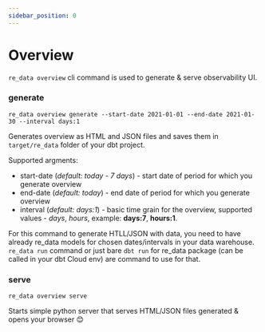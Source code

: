 ```yaml
---
sidebar_position: 0
---
```


# Overview

`re_data overview` cli command is used to generate & serve observability UI. 

### generate
```
re_data overview generate --start-date 2021-01-01 --end-date 2021-01-30 --interval days:1
```

Generates overview as HTML and JSON files and saves them in `target/re_data` folder of your dbt project. 

Supported argments:
- start-date (*default: today - 7 days*) - start date of period for which you generate overview
- end-date (*default: today*) - end date of period for which you generate overview
- interval (*default: days:1*) - basic time grain for the overview, supported values - *days*, *hours*, example: **days:7**, **hours:1**.

For this command to generate HTLL/JSON with data, you need to have already re_data models for chosen dates/intervals in your data warehouse. `re_data run` command or just bare `dbt run` for re_data package (can be called in your dbt Cloud env) are command to use for that.
### serve

```
re_data overview serve
```

Starts simple python server that serves HTML/JSON files generated & opens your browser 😊